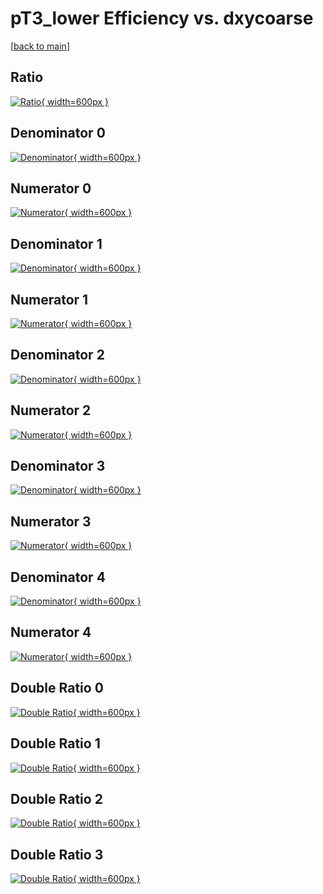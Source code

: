 # pT3_lower Efficiency vs. dxycoarse

[[back to main](./)]



## Ratio

[![Ratio](../mtv/var/pT3_lower_xtr_321_-1_eff_dxycoarse.png){ width=600px }](../mtv/var/pT3_lower_xtr_321_-1_eff_dxycoarse.pdf)

## Denominator 0

[![Denominator](../mtv/den/pT3_lower_xtr_321_-1_eff_dxycoarse_den0.png){ width=600px }](../mtv/den/pT3_lower_xtr_321_-1_eff_dxycoarse_den0.pdf)

## Numerator 0

[![Numerator](../mtv/num/pT3_lower_xtr_321_-1_eff_dxycoarse_num0.png){ width=600px }](../mtv/num/pT3_lower_xtr_321_-1_eff_dxycoarse_num0.pdf)

## Denominator 1

[![Denominator](../mtv/den/pT3_lower_xtr_321_-1_eff_dxycoarse_den1.png){ width=600px }](../mtv/den/pT3_lower_xtr_321_-1_eff_dxycoarse_den1.pdf)

## Numerator 1

[![Numerator](../mtv/num/pT3_lower_xtr_321_-1_eff_dxycoarse_num1.png){ width=600px }](../mtv/num/pT3_lower_xtr_321_-1_eff_dxycoarse_num1.pdf)

## Denominator 2

[![Denominator](../mtv/den/pT3_lower_xtr_321_-1_eff_dxycoarse_den2.png){ width=600px }](../mtv/den/pT3_lower_xtr_321_-1_eff_dxycoarse_den2.pdf)

## Numerator 2

[![Numerator](../mtv/num/pT3_lower_xtr_321_-1_eff_dxycoarse_num2.png){ width=600px }](../mtv/num/pT3_lower_xtr_321_-1_eff_dxycoarse_num2.pdf)

## Denominator 3

[![Denominator](../mtv/den/pT3_lower_xtr_321_-1_eff_dxycoarse_den3.png){ width=600px }](../mtv/den/pT3_lower_xtr_321_-1_eff_dxycoarse_den3.pdf)

## Numerator 3

[![Numerator](../mtv/num/pT3_lower_xtr_321_-1_eff_dxycoarse_num3.png){ width=600px }](../mtv/num/pT3_lower_xtr_321_-1_eff_dxycoarse_num3.pdf)

## Denominator 4

[![Denominator](../mtv/den/pT3_lower_xtr_321_-1_eff_dxycoarse_den4.png){ width=600px }](../mtv/den/pT3_lower_xtr_321_-1_eff_dxycoarse_den4.pdf)

## Numerator 4

[![Numerator](../mtv/num/pT3_lower_xtr_321_-1_eff_dxycoarse_num4.png){ width=600px }](../mtv/num/pT3_lower_xtr_321_-1_eff_dxycoarse_num4.pdf)

## Double Ratio 0

[![Double Ratio](../mtv/ratio/pT3_lower_xtr_321_-1_eff_dxycoarse_ratio0.png){ width=600px }](../mtv/ratio/pT3_lower_xtr_321_-1_eff_dxycoarse_ratio0.pdf)

## Double Ratio 1

[![Double Ratio](../mtv/ratio/pT3_lower_xtr_321_-1_eff_dxycoarse_ratio1.png){ width=600px }](../mtv/ratio/pT3_lower_xtr_321_-1_eff_dxycoarse_ratio1.pdf)

## Double Ratio 2

[![Double Ratio](../mtv/ratio/pT3_lower_xtr_321_-1_eff_dxycoarse_ratio2.png){ width=600px }](../mtv/ratio/pT3_lower_xtr_321_-1_eff_dxycoarse_ratio2.pdf)

## Double Ratio 3

[![Double Ratio](../mtv/ratio/pT3_lower_xtr_321_-1_eff_dxycoarse_ratio3.png){ width=600px }](../mtv/ratio/pT3_lower_xtr_321_-1_eff_dxycoarse_ratio3.pdf)

